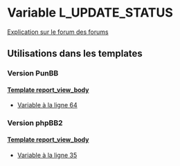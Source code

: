 # Variable L_UPDATE_STATUS
[Explication sur le forum des forums](http://forum.forumactif.com/t294113-listing-des-variables#L_UPDATE_STATUS)

## Utilisations dans les templates

### Version PunBB

#### [Template report_view_body](punbb/report_view_body.md)
* [Variable à la ligne 64](../punbb/report_view_body.tpl#L64)

### Version phpBB2

#### [Template report_view_body](subsilver/report_view_body.md)
* [Variable à la ligne 35](../subsilver/report_view_body.tpl#L35)
